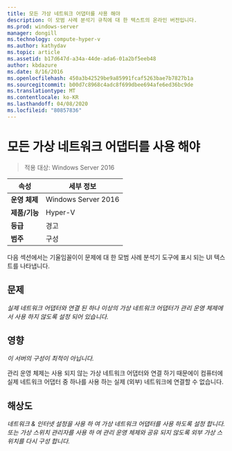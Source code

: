 ```yaml
---
title: 모든 가상 네트워크 어댑터를 사용 해야
description: 이 모범 사례 분석기 규칙에 대 한 텍스트의 온라인 버전입니다.
ms.prod: windows-server
manager: dongill
ms.technology: compute-hyper-v
ms.author: kathydav
ms.topic: article
ms.assetid: b17d647d-a34a-44de-ada6-01a2bf5eeb48
author: kbdazure
ms.date: 8/16/2016
ms.openlocfilehash: 450a3b42529be9a85991fcaf5263bae7b7827b1a
ms.sourcegitcommit: b00d7c8968c4adc8f699dbee694afe6ed36bc9de
ms.translationtype: MT
ms.contentlocale: ko-KR
ms.lasthandoff: 04/08/2020
ms.locfileid: "80857836"
---
```

# <a name="all-virtual-network-adapters-should-be-enabled"></a>모든 가상 네트워크 어댑터를 사용 해야

>적용 대상: Windows Server 2016


  
|속성|세부 정보|  
|-|-|  
|**운영 체제**|Windows Server 2016|  
|**제품/기능**|Hyper-V|  
|**등급**|경고|  
|**범주**|구성|  
  
다음 섹션에서는 기울임꼴이이 문제에 대 한 모범 사례 분석기 도구에 표시 되는 UI 텍스트를 나타냅니다.  
  
## <a name="issue"></a>문제  
  
*실제 네트워크 어댑터와 연결 된 하나 이상의 가상 네트워크 어댑터가 관리 운영 체제에서 사용 하지 않도록 설정 되어 있습니다.*  
  
## <a name="impact"></a>영향  
  
*이 서버의 구성이 최적이 아닙니다.*  
  
관리 운영 체제는 사용 되지 않는 가상 네트워크 어댑터와 연결 하기 때문에이 컴퓨터에 실제 네트워크 어댑터 중 하나를 사용 하는 실제 (외부) 네트워크에 연결할 수 없습니다.  
  
## <a name="resolution"></a>해상도  
  
*네트워크 & 인터넷 설정을 사용 하 여 가상 네트워크 어댑터를 사용 하도록 설정 합니다. 또는 가상 스위치 관리자를 사용 하 여 관리 운영 체제와 공유 되지 않도록 외부 가상 스위치를 다시 구성 합니다.*  
  


